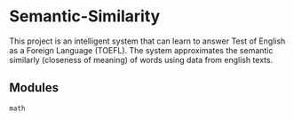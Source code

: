 # Semantic-Similarity
This project is an intelligent system that can learn to answer Test of English as a Foreign Language (TOEFL). The system approximates the semantic similarly (closeness of meaning) of words using data from english texts. 

## Modules
`math`

## 

